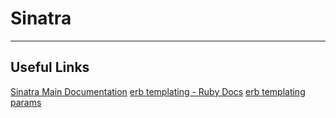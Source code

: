 # Sinatra

----------
## Useful Links
[Sinatra Main Documentation](http://sinatrarb.com/intro.html)
[erb templating - Ruby Docs](https://ruby-doc.org/stdlib-2.2.3/libdoc/erb/rdoc/ERB.html)
[erb templating](https://www.stuartellis.name/articles/erb/)
[params](https://github.com/makersacademy/course/blob/master/pills/params.md)